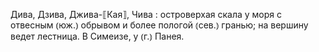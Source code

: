 ---
---

Дива, Дзива, Джива-⟦Кая⟧, Чива
: островерхая скала у моря с отвесным ⦅юж.⦆ обрывом и более пологой ⦅сев.⦆ гранью; на вершину ведет лестница. В Симеизе, у ⦅г.⦆ Панея.
